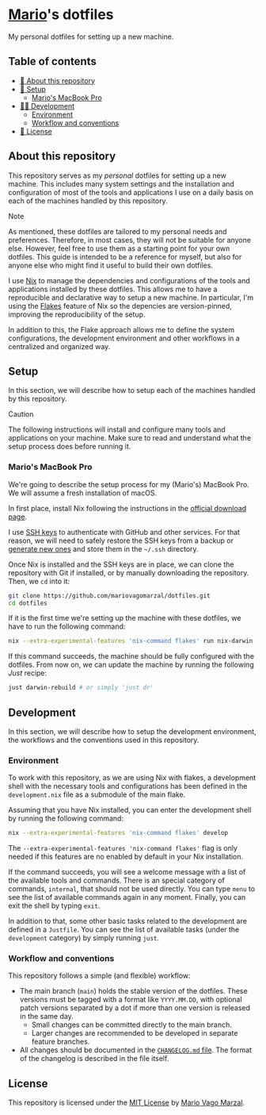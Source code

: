# [Mario][mario]'s dotfiles

My personal dotfiles for setting up a new machine.

## Table of contents

- [📖 About this repository](#about-this-repository)
- [🚀 Setup](#setup)
  - [Mario's MacBook Pro](#marios-macbook-pro)
- [👨‍💻 Development](#development)
  - [Environment](#environment)
  - [Workflow and conventions](#workflow-and-conventions)
- [📝 License](#license)

## About this repository

This repository serves as my _personal_ dotfiles for setting up a new machine.
This includes many system settings and the installation and configuration of
most of the tools and applications I use on a daily basis on each of the
machines handled by this repository.

> [!NOTE]
> As mentioned, these dotfiles are tailored to my personal needs and
> preferences. Therefore, in most cases, they will not be suitable for anyone
> else. However, feel free to use them as a starting point for your own
> dotfiles. This guide is intended to be a reference for myself, but also for
> anyone else who might find it useful to build their own dotfiles.

I use [Nix][nix] to manage the dependencies and configurations of the tools and
applications installed by these dotfiles. This allows me to have a reproducible
and declarative way to setup a new machine. In particular, I'm using the
[Flakes][nix-flakes] feature of Nix so the depencies are version-pinned,
improving the reproducibility of the setup.

In addition to this, the Flake approach allows me to define the system
configurations, the development environment and other workflows in a centralized
and organized way.

## Setup

In this section, we will describe how to setup each of the machines handled by
this repository.

> [!CAUTION]
> The following instructions will install and configure many tools and
> applications on your machine. Make sure to read and understand what the setup
> process does before running it.

### Mario's MacBook Pro

We're going to describe the setup process for my (Mario's) MacBook Pro. We will
assume a fresh installation of macOS.

In first place, install Nix following the instructions in the [official download
page][download-nix].

I use [SSH keys][ssh-keys] to authenticate with GitHub and other services. For
that reason, we will need to safely restore the SSH keys from a backup or
[generate new ones][generate-ssh-keys] and store them in the `~/.ssh` directory.

Once Nix is installed and the SSH keys are in place, we can clone the repository
with Git if installed, or by manually downloading the repository. Then, we `cd`
into it:

```sh
git clone https://github.com/mariovagomarzal/dotfiles.git
cd dotfiles
```

If it is the first time we're setting up the machine with these dotfiles, we
have to run the following command:

```sh
nix --extra-experimental-features 'nix-command flakes' run nix-darwin -- switch --flake '.#Marios-MacBook-Pro'
```

If this command succeeds, the machine should be fully configured with the
dotfiles. From now on, we can update the machine by running the following
_Just_ recipe:

```sh
just darwin-rebuild # or simply 'just dr'
```

## Development

In this section, we will describe how to setup the development environment, the
workflows and the conventions used in this repository.

### Environment

To work with this repository, as we are using Nix with flakes, a development
shell with the necessary tools and configurations has been defined in the
`development.nix` file as a submodule of the main flake.

Assuming that you have Nix installed, you can enter the development shell by
running the following command:

```sh
nix --extra-experimental-features 'nix-command flakes' develop
```

The `--extra-experimental-features 'nix-command flakes'` flag is only needed if
this features are no enabled by default in your Nix installation.

If the command succeeds, you will see a welcome message with a list of the
available tools and commands. There is an special category of commands,
`internal`, that should not be used directly. You can type `menu` to see the
list of available commands again in any moment. Finally, you can exit the shell
by typing `exit`.

In addition to that, some other basic tasks related to the development are
defined in a `Justfile`. You can see the list of available tasks (under the
`development` category) by simply running `just`.

### Workflow and conventions

This repository follows a simple (and flexible) workflow:

- The main branch (`main`) holds the stable version of the dotfiles. These
  versions must be tagged with a format like `YYYY.MM.DD`, with optional patch
  versions separated by a dot if more than one version is released in the same
  day.
  - Small changes can be committed directly to the main branch.
  - Larger changes are recommended to be developed in separate feature branches.
- All changes should be documented in the [`CHANGELOG.md` file](/CHANGELOG.md).
  The format of the changelog is described in the file itself.

## License

This repository is licensed under the [MIT License](/LICENSE) by [Mario Vago
Marzal][mario].

<!-- External links -->
[mario]: https://github.com/mariovagomarzal
[nix]: https://nixos.org/
[nix-flakes]: https://nixos.wiki/wiki/Flakes
[download-nix]: https://nixos.org/download/
[ssh-keys]:
  https://docs.github.com/en/authentication/connecting-to-github-with-ssh/about-ssh
[generate-ssh-keys]:
  https://docs.github.com/en/authentication/connecting-to-github-with-ssh/generating-a-new-ssh-key-and-adding-it-to-the-ssh-agent
